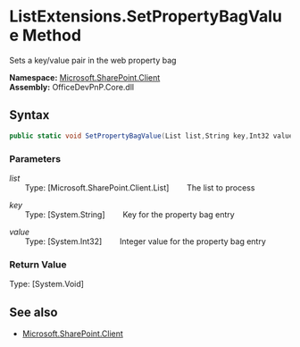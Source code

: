 # ListExtensions.SetPropertyBagValue Method  
Sets a key/value pair in the web property bag  

**Namespace:** [Microsoft.SharePoint.Client](Microsoft.SharePoint.Client.md)  
**Assembly:** OfficeDevPnP.Core.dll  
## Syntax
```C#
public static void SetPropertyBagValue(List list,String key,Int32 value)
```
### Parameters
*list*  
&emsp;&emsp;Type: [Microsoft.SharePoint.Client.List] 
&emsp;&emsp;The list to process  
  
*key*  
&emsp;&emsp;Type: [System.String] 
&emsp;&emsp;Key for the property bag entry  
  
*value*  
&emsp;&emsp;Type: [System.Int32] 
&emsp;&emsp;Integer value for the property bag entry  
  
### Return Value
Type: [System.Void]  

## See also
- [Microsoft.SharePoint.Client](Microsoft.SharePoint.Client.md)
